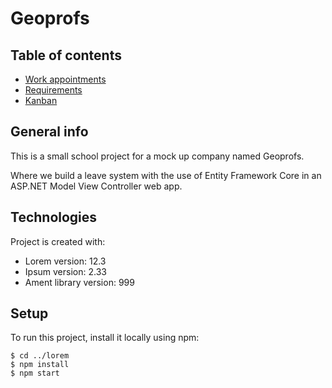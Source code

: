 # Geoprofs

## Table of contents
* [Work appointments](https://docs.google.com/document/d/1MbaaNfLY_A3iA2qHCZ_FRFyOehceJjpxTrFsqTWMa2M/edit)
* [Requirements](https://docs.google.com/document/d/1xv_qz6JXwewakLFjI_R5YGyl8XhmklWPHwncH0N12-8/edit#heading=h.c4hzrqkf3y8b)
* [Kanban](https://github.com/users/svanka024/projects/1)

## General info
This is a small school project for a mock up company named Geoprofs.

Where we build a leave system with the use of Entity Framework Core in an ASP.NET Model View Controller web app. 
 
## Technologies
Project is created with:
* Lorem version: 12.3
* Ipsum version: 2.33
* Ament library version: 999
	
## Setup
To run this project, install it locally using npm:

```
$ cd ../lorem
$ npm install
$ npm start
```
